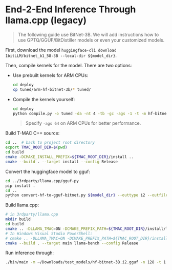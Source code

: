# End-2-End Inference Through llama.cpp (legacy)

> The following guide use BitNet-3B. We will add instructions how to use GPTQ/GGUF/BitDistiller models or even your customized models.

First, download the model `huggingface-cli download 1bitLLM/bitnet_b1_58-3B --local-dir ${model_dir}`.

Then, compile kernels for the model. There are two options:

- Use prebuilt kernels for ARM CPUs:
    ```bash
    cd deploy
    cp tuned/arm-hf-bitnet-3b/* tuned/
    ```
- Compile the kernels yourself:
    ```bash
    cd deploy
    python compile.py -o tuned -da -nt 4 -tb -gc -ags -1 -t -m hf-bitnet-3b
    ```
    > Specify `-ags 64` on ARM CPUs for better performance.

Build T-MAC C++ source:

```bash
cd ..  # back to project root directory
export TMAC_ROOT_DIR=$(pwd)
cd build
cmake -DCMAKE_INSTALL_PREFIX=${TMAC_ROOT_DIR}/install ..
cmake --build . --target install --config Release
```

Convert the huggingface model to gguf:

```bash
cd ../3rdparty/llama.cpp/gguf-py
pip install .
cd ..
python convert-hf-to-gguf-bitnet.py ${model_dir} --outtype i2 --outfile ${model_dir}/hf-bitnet-3B.i2.gguf --kcfg ${TMAC_ROOT_DIR}/install/lib/kcfg.ini
```

Build llama.cpp:

```bash
# in 3rdparty/llama.cpp
mkdir build
cd build
cmake .. -DLLAMA_TMAC=ON -DCMAKE_PREFIX_PATH=${TMAC_ROOT_DIR}/install/lib/cmake/t-mac -DCMAKE_BUILD_TYPE=Release -DLLAMA_LLAMAFILE_DEFAULT=OFF -DCMAKE_C_COMPILER=clang -DCMAKE_CXX_COMPILER=clang++
# In Windows Visual Studio PowerShell:
# cmake .. -DLLAMA_TMAC=ON -DCMAKE_PREFIX_PATH=${TMAC_ROOT_DIR}/install/lib/cmake/t-mac -DCMAKE_BUILD_TYPE=Release -DLLAMA_LLAMAFILE_DEFAULT=OFF -T ClangCL
cmake --build . --target main llama-bench --config Release
```

Run inference through:

```bash
./bin/main -m ~/Downloads/test_models/hf-bitnet-3B.i2.gguf -n 128 -t 1 -p "Microsoft Corporation is an American multinational corporation and technology company headquartered in Redmond, Washington." -b 1 -ngl 0 -c 2048
```
